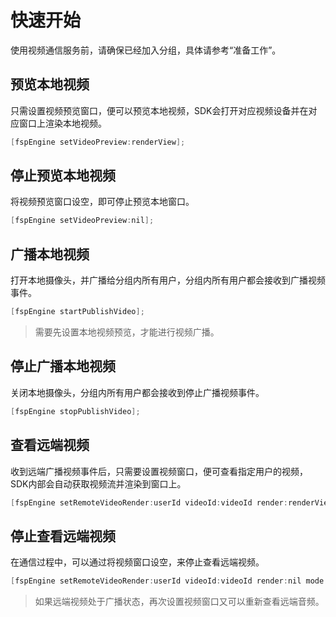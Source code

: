 # 快速开始

使用视频通信服务前，请确保已经加入分组，具体请参考“准备工作”。


## 预览本地视频

只需设置视频预览窗口，便可以预览本地视频，SDK会打开对应视频设备并在对应窗口上渲染本地视频。

```objectivec
[fspEngine setVideoPreview:renderView];
```


## 停止预览本地视频

将视频预览窗口设空，即可停止预览本地窗口。

```objectivec
[fspEngine setVideoPreview:nil];
```


## 广播本地视频

打开本地摄像头，并广播给分组内所有用户，分组内所有用户都会接收到广播视频事件。

```objectivec
[fspEngine startPublishVideo];
```

> 需要先设置本地视频预览，才能进行视频广播。


## 停止广播本地视频

关闭本地摄像头，分组内所有用户都会接收到停止广播视频事件。

```objectivec
[fspEngine stopPublishVideo];
```


## 查看远端视频

收到远端广播视频事件后，只需要设置视频窗口，便可查看指定用户的视频，SDK内部会自动获取视频流并渲染到窗口上。

```objectivec
[fspEngine setRemoteVideoRender:userId videoId:videoId render:renderView mode:renderMode];
```


## 停止查看远端视频

在通信过程中，可以通过将视频窗口设空，来停止查看远端视频。

```objectivec
[fspEngine setRemoteVideoRender:userId videoId:videoId render:nil mode:renderMode];
```

> 如果远端视频处于广播状态，再次设置视频窗口又可以重新查看远端音频。